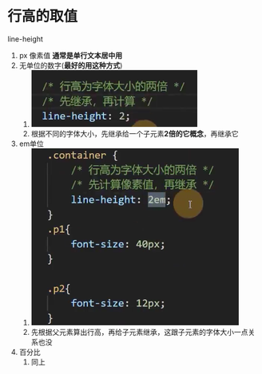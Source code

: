 # 行高的取值

line-height
1. px 像素值 **通常是单行文本居中用**
2. 无单位的数字(**最好的用这种方式**)
   1. ![](笔记/2020-04-12-22-56-27.png)
   2. 根据不同的字体大小，先继承给一个子元素**2倍的它概念**，再继承它
3. em单位
   1. ![](笔记/2020-04-12-22-55-21.png)
   2. 先根据父元素算出行高，再给子元素继承，这跟子元素的字体大小一点关系也没
4. 百分比
   1. 同上

